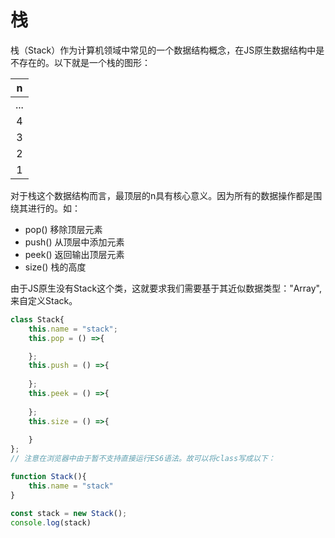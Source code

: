 # 栈

栈（Stack）作为计算机领域中常见的一个数据结构概念，在JS原生数据结构中是不存在的。以下就是一个栈的图形：

| n  | 
| :---:|
| ...| 
| 4| 
| 3| 
| 2|
| 1| 

对于栈这个数据结构而言，最顶层的n具有核心意义。因为所有的数据操作都是围绕其进行的。如：

* pop() 移除顶层元素
* push() 从顶层中添加元素
* peek() 返回输出顶层元素
* size() 栈的高度

由于JS原生没有Stack这个类，这就要求我们需要基于其近似数据类型："Array",来自定义Stack。

```javascript
class Stack{
    this.name = "stack";
    this.pop = () =>{

    };
    this.push = () =>{
        
    };
    this.peek = () =>{
        
    };
    this.size = () =>{
        
    }
};
// 注意在浏览器中由于暂不支持直接运行ES6语法。故可以将class写成以下：

function Stack(){
    this.name = "stack"
}

const stack = new Stack();
console.log(stack)

```
